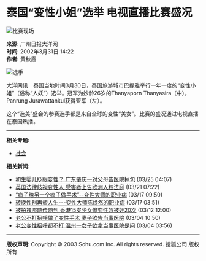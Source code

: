 # 泰国“变性小姐”选举 电视直播比赛盛况

![比赛现场](https://photo.sohu.com/37/72/Img147497237.gif)

**来源**: 广州日报大洋网  
**时间**: 2002年3月31日 14:22  
**作者**: 黄秋霞

![选手](https://photo.sohu.com/29/47/Img148334729.jpg)

大洋网讯　泰国当地时间3月30日，泰国旅游城市巴提雅举行一年一度的“变性小姐”（俗称“人妖”）选举。冠军为妙龄26岁的Thanyaporn Thanyasira（中），Panrung Jurawattankul获得亚军（左）。

这个“选美”盛会的参赛选手都是来自全球的变性“美女”。比赛的盛况通过电视直播在泰国热播。

---

**相关专题:**

- [社会](https://news.sohu.com/51/66/subject143746651.shtml)

**相关新闻:**

- [初生婴儿眨眼变性？ 广东肇庆一对父母告医院掉包](https://news.sohu.com/72/08/news148260872.shtml) (03/25 04:07)
- [英国法律歧视变性人 受害者上告欧洲人权法庭](https://news.sohu.com/33/64/news148216433.shtml) (03/21 07:22)
- [“疯子给另一个疯子做手术”--变性大师的职业病](https://news.sohu.com/76/21/news148182176.shtml) (03/17 09:50)
- [转换性别再塑人生---变性大师陈焕然的职业病](https://news.sohu.com/10/14/news148181410.shtml) (03/17 03:51)
- [被拍裸照随传随到 香港15岁少女惨变性奴被奸20次](https://news.sohu.com/65/87/news148128765.shtml) (03/12 12:00)
- [老公不打招呼做了变性手术 妻子欲告当事医院](https://news.sohu.com/85/95/news148049585.shtml) (03/04 10:50)
- [老公变性招呼都不打 温州一女子欲拿当事医院是问](https://news.sohu.com/46/72/news148047246.shtml) (03/04 03:56)

---

**版权声明**: Copyright © 2003 Sohu.com Inc. All rights reserved. 搜狐公司 版权所有
<!-- tcd_original_link http://news.sohu.com/11/47/news148334711.shtml -->
